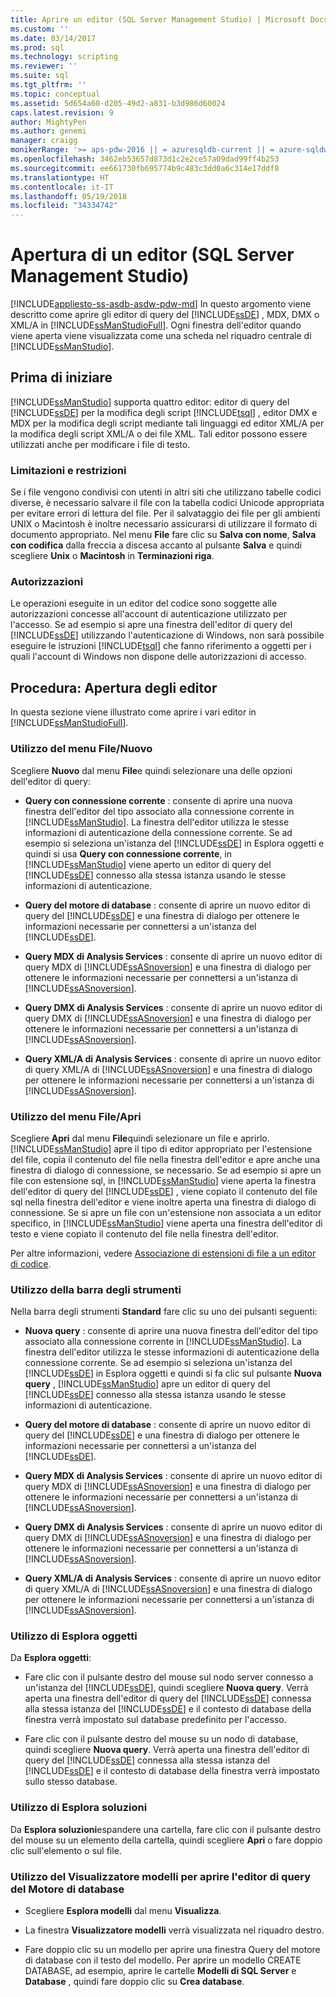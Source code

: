 ```yaml
---
title: Aprire un editor (SQL Server Management Studio) | Microsoft Docs
ms.custom: ''
ms.date: 03/14/2017
ms.prod: sql
ms.technology: scripting
ms.reviewer: ''
ms.suite: sql
ms.tgt_pltfrm: ''
ms.topic: conceptual
ms.assetid: 5d654a60-d205-49d2-a831-b3d986d60024
caps.latest.revision: 9
author: MightyPen
ms.author: genemi
manager: craigg
monikerRange: '>= aps-pdw-2016 || = azuresqldb-current || = azure-sqldw-latest || >= sql-server-2016 || = sqlallproducts-allversions'
ms.openlocfilehash: 3462eb53657d873d1c2e2ce57a09dad99ff4b253
ms.sourcegitcommit: ee661730fb695774b9c483c3dd0a6c314e17ddf8
ms.translationtype: HT
ms.contentlocale: it-IT
ms.lasthandoff: 05/19/2018
ms.locfileid: "34334742"
---
```

# <a name="open-an-editor-sql-server-management-studio"></a>Apertura di un editor (SQL Server Management Studio)
[!INCLUDE[appliesto-ss-asdb-asdw-pdw-md](../../includes/appliesto-ss-asdb-asdw-pdw-md.md)]
  In questo argomento viene descritto come aprire gli editor di query del [!INCLUDE[ssDE](../../includes/ssde-md.md)] , MDX, DMX o XML/A in [!INCLUDE[ssManStudioFull](../../includes/ssmanstudiofull-md.md)]. Ogni finestra dell'editor quando viene aperta viene visualizzata come una scheda nel riquadro centrale di [!INCLUDE[ssManStudio](../../includes/ssmanstudio-md.md)].  
  
## <a name="before-you-begin"></a>Prima di iniziare  
 [!INCLUDE[ssManStudio](../../includes/ssmanstudio-md.md)] supporta quattro editor: editor di query del [!INCLUDE[ssDE](../../includes/ssde-md.md)] per la modifica degli script [!INCLUDE[tsql](../../includes/tsql-md.md)] , editor DMX e MDX per la modifica degli script mediante tali linguaggi ed editor XML/A per la modifica degli script XML/A o dei file XML. Tali editor possono essere utilizzati anche per modificare i file di testo.  
  
### <a name="limitations-and-restrictions"></a>Limitazioni e restrizioni  
 Se i file vengono condivisi con utenti in altri siti che utilizzano tabelle codici diverse, è necessario salvare il file con la tabella codici Unicode appropriata per evitare errori di lettura del file. Per il salvataggio dei file per gli ambienti UNIX o Macintosh è inoltre necessario assicurarsi di utilizzare il formato di documento appropriato. Nel menu **File** fare clic su **Salva con nome**, **Salva con codifica** dalla freccia a discesa accanto al pulsante **Salva** e quindi scegliere **Unix** o **Macintosh** in **Terminazioni riga**.  
  
### <a name="permissions"></a>Autorizzazioni  
 Le operazioni eseguite in un editor del codice sono soggette alle autorizzazioni concesse all'account di autenticazione utilizzato per l'accesso. Se ad esempio si apre una finestra dell'editor di query del [!INCLUDE[ssDE](../../includes/ssde-md.md)] utilizzando l'autenticazione di Windows, non sarà possibile eseguire le istruzioni [!INCLUDE[tsql](../../includes/tsql-md.md)] che fanno riferimento a oggetti per i quali l'account di Windows non dispone delle autorizzazioni di accesso.  
  
## <a name="how-to-open-editors"></a>Procedura: Apertura degli editor  
 In questa sezione viene illustrato come aprire i vari editor in [!INCLUDE[ssManStudioFull](../../includes/ssmanstudiofull-md.md)].  
  
### <a name="using-the-filenew-menu"></a>Utilizzo del menu File/Nuovo  
 Scegliere **Nuovo** dal menu **File**e quindi selezionare una delle opzioni dell'editor di query:  
  
-   **Query con connessione corrente** : consente di aprire una nuova finestra dell'editor del tipo associato alla connessione corrente in [!INCLUDE[ssManStudio](../../includes/ssmanstudio-md.md)]. La finestra dell'editor utilizza le stesse informazioni di autenticazione della connessione corrente. Se ad esempio si seleziona un'istanza del [!INCLUDE[ssDE](../../includes/ssde-md.md)] in Esplora oggetti e quindi si usa **Query con connessione corrente**, in [!INCLUDE[ssManStudio](../../includes/ssmanstudio-md.md)] viene aperto un editor di query del [!INCLUDE[ssDE](../../includes/ssde-md.md)] connesso alla stessa istanza usando le stesse informazioni di autenticazione.  
  
-   **Query del motore di database** : consente di aprire un nuovo editor di query del [!INCLUDE[ssDE](../../includes/ssde-md.md)] e una finestra di dialogo per ottenere le informazioni necessarie per connettersi a un'istanza del [!INCLUDE[ssDE](../../includes/ssde-md.md)].  
  
-   **Query MDX di Analysis Services** : consente di aprire un nuovo editor di query MDX di [!INCLUDE[ssASnoversion](../../includes/ssasnoversion-md.md)] e una finestra di dialogo per ottenere le informazioni necessarie per connettersi a un'istanza di [!INCLUDE[ssASnoversion](../../includes/ssasnoversion-md.md)].  
  
-   **Query DMX di Analysis Services** : consente di aprire un nuovo editor di query DMX di [!INCLUDE[ssASnoversion](../../includes/ssasnoversion-md.md)] e una finestra di dialogo per ottenere le informazioni necessarie per connettersi a un'istanza di [!INCLUDE[ssASnoversion](../../includes/ssasnoversion-md.md)].  
  
-   **Query XML/A di Analysis Services** : consente di aprire un nuovo editor di query XML/A di [!INCLUDE[ssASnoversion](../../includes/ssasnoversion-md.md)] e una finestra di dialogo per ottenere le informazioni necessarie per connettersi a un'istanza di [!INCLUDE[ssASnoversion](../../includes/ssasnoversion-md.md)].  
  
### <a name="using-the-fileopen-menu"></a>Utilizzo del menu File/Apri  
 Scegliere **Apri** dal menu **File**quindi selezionare un file e aprirlo. [!INCLUDE[ssManStudio](../../includes/ssmanstudio-md.md)] apre il tipo di editor appropriato per l'estensione del file, copia il contenuto del file nella finestra dell'editor e apre anche una finestra di dialogo di connessione, se necessario. Se ad esempio si apre un file con estensione sql, in [!INCLUDE[ssManStudio](../../includes/ssmanstudio-md.md)] viene aperta la finestra dell'editor di query del [!INCLUDE[ssDE](../../includes/ssde-md.md)] , viene copiato il contenuto del file sql nella finestra dell'editor e viene inoltre aperta una finestra di dialogo di connessione. Se si apre un file con un'estensione non associata a un editor specifico, in [!INCLUDE[ssManStudio](../../includes/ssmanstudio-md.md)] viene aperta una finestra dell'editor di testo e viene copiato il contenuto del file nella finestra dell'editor.  
  
 Per altre informazioni, vedere [Associazione di estensioni di file a un editor di codice](../../relational-databases/scripting/associate-file-extensions-to-a-code-editor.md).  
  
### <a name="using-the-toolbar"></a>Utilizzo della barra degli strumenti  
 Nella barra degli strumenti **Standard** fare clic su uno dei pulsanti seguenti:  
  
-   **Nuova query** : consente di aprire una nuova finestra dell'editor del tipo associato alla connessione corrente in [!INCLUDE[ssManStudio](../../includes/ssmanstudio-md.md)]. La finestra dell'editor utilizza le stesse informazioni di autenticazione della connessione corrente. Se ad esempio si seleziona un'istanza del [!INCLUDE[ssDE](../../includes/ssde-md.md)] in Esplora oggetti e quindi si fa clic sul pulsante **Nuova query** , [!INCLUDE[ssManStudio](../../includes/ssmanstudio-md.md)] apre un editor di query del [!INCLUDE[ssDE](../../includes/ssde-md.md)] connesso alla stessa istanza usando le stesse informazioni di autenticazione.  
  
-   **Query del motore di database** : consente di aprire un nuovo editor di query del [!INCLUDE[ssDE](../../includes/ssde-md.md)] e una finestra di dialogo per ottenere le informazioni necessarie per connettersi a un'istanza del [!INCLUDE[ssDE](../../includes/ssde-md.md)].  
  
-   **Query MDX di Analysis Services** : consente di aprire un nuovo editor di query MDX di [!INCLUDE[ssASnoversion](../../includes/ssasnoversion-md.md)] e una finestra di dialogo per ottenere le informazioni necessarie per connettersi a un'istanza di [!INCLUDE[ssASnoversion](../../includes/ssasnoversion-md.md)].  
  
-   **Query DMX di Analysis Services** : consente di aprire un nuovo editor di query DMX di [!INCLUDE[ssASnoversion](../../includes/ssasnoversion-md.md)] e una finestra di dialogo per ottenere le informazioni necessarie per connettersi a un'istanza di [!INCLUDE[ssASnoversion](../../includes/ssasnoversion-md.md)].  
  
-   **Query XML/A di Analysis Services** : consente di aprire un nuovo editor di query XML/A di [!INCLUDE[ssASnoversion](../../includes/ssasnoversion-md.md)] e una finestra di dialogo per ottenere le informazioni necessarie per connettersi a un'istanza di [!INCLUDE[ssASnoversion](../../includes/ssasnoversion-md.md)].  
  
### <a name="using-object-explorer"></a>Utilizzo di Esplora oggetti  
 Da **Esplora oggetti**:  
  
-   Fare clic con il pulsante destro del mouse sul nodo server connesso a un'istanza del [!INCLUDE[ssDE](../../includes/ssde-md.md)], quindi scegliere **Nuova query**. Verrà aperta una finestra dell'editor di query del [!INCLUDE[ssDE](../../includes/ssde-md.md)] connessa alla stessa istanza del [!INCLUDE[ssDE](../../includes/ssde-md.md)] e il contesto di database della finestra verrà impostato sul database predefinito per l'accesso.  
  
-   Fare clic con il pulsante destro del mouse su un nodo di database, quindi scegliere **Nuova query**. Verrà aperta una finestra dell'editor di query del [!INCLUDE[ssDE](../../includes/ssde-md.md)] connessa alla stessa istanza del [!INCLUDE[ssDE](../../includes/ssde-md.md)] e il contesto di database della finestra verrà impostato sullo stesso database.  
  
### <a name="using-solution-explorer"></a>Utilizzo di Esplora soluzioni  
 Da **Esplora soluzioni**espandere una cartella, fare clic con il pulsante destro del mouse su un elemento della cartella, quindi scegliere **Apri** o fare doppio clic sull'elemento o sul file.  
  
### <a name="using-template-browser-to-open-the-database-engine-query-editor"></a>Utilizzo del Visualizzatore modelli per aprire l'editor di query del Motore di database  
  
-   Scegliere **Esplora modelli** dal menu **Visualizza**.  
  
-   La finestra **Visualizzatore modelli** verrà visualizzata nel riquadro destro.  
  
-   Fare doppio clic su un modello per aprire una finestra Query del motore di database con il testo del modello. Per aprire un modello CREATE DATABASE, ad esempio, aprire le cartelle **Modelli di SQL Server** e **Database** , quindi fare doppio clic su **Crea database**.  
  
  
